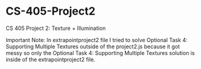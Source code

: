 # CS-405-Project2
CS 405 Project 2: Texture + Illumination

Important Note:
In extrapointproject2 file I tried to solve Optional Task 4: Supporting Multiple Textures outside of the project2.js because it got messy so only the Optional Task 4: Supporting Multiple Textures solution is inside of the extrapointproject2 file.
